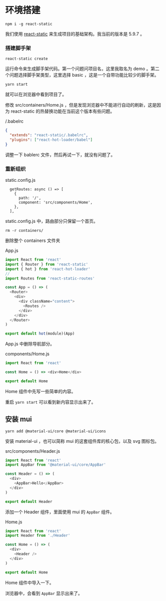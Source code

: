 # 环境搭建

```plain
npm i -g react-static
```

我们使用 [react-static](https://react-static.js.org/) 来生成项目的基础架构。我当前的版本是 5.9.7 。

### 搭建脚手架

```plain
react-static create
```

运行命令来生成脚手架代码。第一个问题问项目名，这里我取名为 demo 。第二个问题选择脚手架类型，这里选择 basic ，这是一个自带功能比较少的脚手架。

```plain
yarn start
```

就可以在浏览器中看到项目了。

修改 src/containers/Home.js ，但是发现浏览器中不能进行自动的刷新，这是因为 react-static 的热替换功能在当前这个版本有些问题。

/.babelrc

```json
{
  "extends": "react-static/.babelrc",
  "plugins": ["react-hot-loader/babel"]
}
```

调整一下 bablerc 文件，然后再试一下，就没有问题了。

### 重新组织

static.config.js

```plain
  getRoutes: async () => [
    {
      path: '/',
      component: 'src/components/Home',
    },
  ],
```

static.config.js 中，路由部分只保留一个首页。

```plain
rm -r containers/
```

删除整个 containers 文件夹

App.js

```javascript
import React from 'react'
import { Router } from 'react-static'
import { hot } from 'react-hot-loader'
//
import Routes from 'react-static-routes'

const App = () => (
  <Router>
    <div>
      <div className="content">
        <Routes />
      </div>
    </div>
  </Router>
)

export default hot(module)(App)
```

App.js 中删除导航部分。

components/Home.js

```javascript
import React from 'react'

const Home = () => <div>Home</div>

export default Home
```

Home 组件中先写一些简单的内容。

重启 `yarn start` 可以看到新内容显示出来了。

## 安装 mui

```plain
yarn add @material-ui/core @material-ui/icons
```

安装 material-ui ，也可以简称 mui 的这套组件库的核心包，以及 svg 图标包。

src/components/Header.js

```javascript
import React from 'react'
import AppBar from '@material-ui/core/AppBar'

const Header = () => (
  <div>
    <AppBar>Hello</AppBar>
  </div>
)

export default Header
```

添加一个 Header 组件，里面使用 mui 的 `AppBar` 组件。

Home.js

```javascript
import React from 'react'
import Header from './Header'

const Home = () => (
  <div>
    <Header />
  </div>
)

export default Home
```

Home 组件中导入一下。

浏览器中，会看到 `AppBar` 显示出来了。
